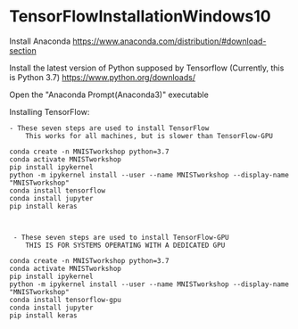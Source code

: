 # TensorFlowInstallationWindows10


Install Anaconda
https://www.anaconda.com/distribution/#download-section

Install the latest version of Python supposed by Tensorflow (Currently, this is Python 3.7)
https://www.python.org/downloads/

Open the "Anaconda Prompt(Anaconda3)" executable

Installing TensorFlow: 

 	- These seven steps are used to install TensorFlow
		This works for all machines, but is slower than TensorFlow-GPU

	conda create -n MNISTworkshop python=3.7
	conda activate MNISTworkshop
	pip install ipykernel
	python -m ipykernel install --user --name MNISTworkshop --display-name "MNISTworkshop"
	conda install tensorflow
	conda install jupyter
	pip install keras



	 - These seven steps are used to install TensorFlow-GPU
		THIS IS FOR SYSTEMS OPERATING WITH A DEDICATED GPU

	conda create -n MNISTworkshop python=3.7
	conda activate MNISTworkshop
	pip install ipykernel
	python -m ipykernel install --user --name MNISTworkshop --display-name "MNISTworkshop"
	conda install tensorflow-gpu
	conda install jupyter
	pip install keras

